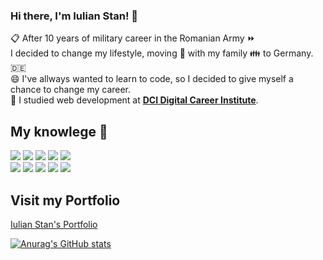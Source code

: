 ### Hi there, I'm Iulian Stan! 👋

:clipboard: After 10 years of military career in the Romanian Army :fast_forward:\
I decided to change my lifestyle, moving :rocket:  with my family :family: to Germany. :de:\
 :smile: I've allways wanted to learn to code, so I decided to give
myself a chance to change my career.\
:seedling: I studied web development at [**DCI Digital Career Institute**](https://www.digitalcareerinstitute.org).

## My knowlege 📖
 
![](https://img.shields.io/badge/OS-Linux-informational?style=flat&logo=Linux&logoColor=yellow&color=blueviolet) 
![](https://img.shields.io/badge/Editor-VS_Code-informational?style=flat&logo=Visual-Studio-Code&logoColor=blue&color=blueviolet) 
![](https://img.shields.io/badge/Code-JavaScript-informational?style=flat&logo=JavaScript&logoColor=yellow&color=blueviolet) 
![](https://img.shields.io/badge/Markup_lang-HTML-informational?style=flat&logo=HTML5&logoColor=red&color=blueviolet) 
![](https://img.shields.io/badge/Style_sheet_lang-CSS-informational?style=flat&logo=CSS3&logoColor=skyblue&color=blueviolet)\
![](https://img.shields.io/badge/Css_extension_lang-SASS-informational?style=flat&logo=SASS&logoColor=violet&color=blueviolet)
![](https://img.shields.io/badge/JavaScript_engine-Node.js-informational?style=flat&logo=Node.js&logoColor=green&color=blueviolet)
![](https://img.shields.io/badge/JavaScript_library-React-informational?style=flat&logo=React&logoColor=aqua&color=blueviolet)
![](https://img.shields.io/badge/Web_application_framework-Express-informational?style=flat&logo=Express&logoColor=black&color=blueviolet)
![](https://img.shields.io/badge/NoSQL_database-mongoDB-informational?style=flat&logo=mongoDB&logoColor=green&color=blueviolet)

## Visit my Portfolio

[Iulian Stan's Portfolio](http://portfolio-react-blond.vercel.app/)


[![Anurag's GitHub stats](https://github-readme-stats.vercel.app/api?username=iulianSta&theme=chartreuse-dark)](https://github.com/anuraghazra/github-readme-stats)


<!--
**iulianSta/iulianSta** is a ✨ _special_ ✨ repository because its `README.md` (this file) appears on your GitHub profile.

Here are some ideas to get you started:

- 🔭 I’m currently working on ...
- 🌱 I’m currently learning ...
- 👯 I’m looking to collaborate on ...
- 🤔 I’m looking for help with ...
- 💬 Ask me about ...
- 📫 How to reach me: ...
- 😄 Pronouns: ...
- ⚡ Fun fact: ...
-->
